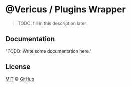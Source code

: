 # @Vericus / Plugins Wrapper

> TODO: fill in this description later

## Documentation

<!-- %docs
title: Plugins Wrapper
-->

"TODO: Write some documentation here."

<!-- %enddocs -->

## License

[MIT](./LICENSE.txt) &copy; [GitHub](https://github.com/)
